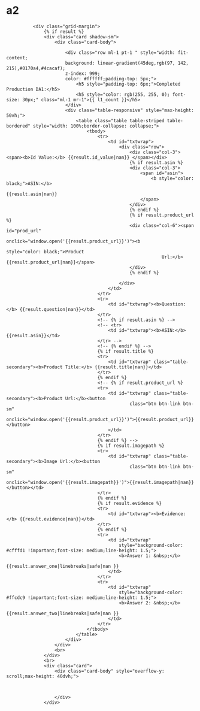 # a2




              <div class="grid-margin">
                  {% if result %}
                  <div class="card shadow-sm">
                      <div class="card-body">
                          
                          <div class="row ml-1 pt-1 " style="width: fit-content;
                          background: linear-gradient(45deg,rgb(97, 142, 215),#0170a4,#4cacaf);
                          z-index: 999;
                          color: #ffffff;padding-top: 5px;">
                              <h5 style="padding-top: 6px;">Completed Production DA1:</h5>
                              <h5 style="color: rgb(255, 255, 0); font-size: 30px;" class="ml-1 mr-1">{{ l1_count }}</h5>
                          </div>
                          <div class="table-responsive" style="max-height: 50vh;">
                              <table class="table table-striped table-bordered" style="width: 100%;border-collapse: collapse;">
                                  <tbody>
                                      <tr>
                                          <td id="txtwrap">
                                              <div class="row">
                                                  <div class="col-3"><span><b>Id Value:</b> {{result.id_value|nan}} </span></div>
                                                  {% if result.asin %}
                                                  <div class="col-3">
                                                      <span id="asin">
                                                          <b style="color: black;">ASIN:</b>
                                                          {{result.asin|nan}}
                                                      </span>
                                                  </div>
                                                  {% endif %}
                                                  {% if result.product_url %}
                                                  <div class="col-6"><span id="prod_url"
                                                          onclick="window.open('{{result.product_url}}')"><b
                                                              style="color: black;">Product
                                                              Url:</b> {{result.product_url|nan}}</span>
                                                  </div>
                                                  {% endif %}
              
                                              </div>
                                          </td>
                                      </tr>
                                      <tr>
                                          <td id="txtwrap"><b>Question:</b> {{result.question|nan}}</td>
                                      </tr>
                                      <!-- {% if result.asin %} -->
                                      <!-- <tr>
                                          <td id="txtwrap"><b>ASIN:</b> {{result.asin}}</td>
                                      </tr> -->
                                      <!-- {% endif %} -->
                                      {% if result.title %}
                                      <tr>
                                          <td id="txtwrap" class="table-secondary"><b>Product Title:</b> {{result.title|nan}}</td>
                                      </tr>
                                      {% endif %}
                                      <!-- {% if result.product_url %}
                                      <tr>
                                          <td id="txtwrap" class="table-secondary"><b>Product Url:</b><button
                                                  class="btn btn-link btn-sm"
                                                  onclick="window.open('{{result.product_url}}')">{{result.product_url}}</button>
                                          </td>
                                      </tr>
                                      {% endif %} -->
                                      {% if result.imagepath %}
                                      <tr>
                                          <td id="txtwrap" class="table-secondary"><b>Image Url:</b><button
                                                  class="btn btn-link btn-sm"
                                                  onclick="window.open('{{result.imagepath}}')">{{result.imagepath|nan}}</button></td>
                                      </tr>
                                      {% endif %}
                                      {% if result.evidence %}
                                      <tr>
                                          <td id="txtwrap"><b>Evidence:</b> {{result.evidence|nan}}</td>
                                      </tr>
                                      {% endif %}
                                      <tr>
                                          <td id="txtwrap"
                                              style="background-color: #cfffd1 !important;font-size: medium;line-height: 1.5;">
                                              <b>Answer 1: &nbsp;</b>
                                              {{result.answer_one|linebreaks|safe|nan }}
                                          </td>
                                      </tr>
                                      <tr>
                                          <td id="txtwrap"
                                              style="background-color: #ffcdc9 !important;font-size: medium;line-height: 1.5;">
                                              <b>Answer 2: &nbsp;</b>
                                              {{result.answer_two|linebreaks|safe|nan }}
                                          </td>
                                      </tr>
                                  </tbody>
                              </table>
                          </div>
                      </div>
                      <br>
                  </div>
                  <br>
                  <div class="card">
                      <div class="card-body" style="overflow-y: scroll;max-height: 40dvh;">
                          
                          
                          
                      </div>
                  </div>
              
